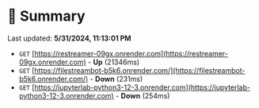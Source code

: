 # 📖 Summary
Last updated: **5/31/2024, 11:13:01 PM**

- `GET` [https://restreamer-09gx.onrender.com](https://restreamer-09gx.onrender.com) - **Up** (21346ms)
- `GET` [https://filestreambot-b5k6.onrender.com/](https://filestreambot-b5k6.onrender.com/) - **Down** (231ms)
- `GET` [https://jupyterlab-python3-12-3.onrender.com](https://jupyterlab-python3-12-3.onrender.com) - **Down** (254ms)
